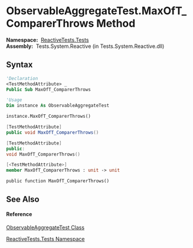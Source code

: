 # ObservableAggregateTest.MaxOfT\_ComparerThrows Method

**Namespace:**  [ReactiveTests.Tests](ReactiveTests.Tests\ReactiveTests.Tests.md)  
**Assembly:**  Tests.System.Reactive (in Tests.System.Reactive.dll)

## Syntax

```vb
'Declaration
<TestMethodAttribute> _
Public Sub MaxOfT_ComparerThrows
```

```vb
'Usage
Dim instance As ObservableAggregateTest

instance.MaxOfT_ComparerThrows()
```

```csharp
[TestMethodAttribute]
public void MaxOfT_ComparerThrows()
```

```c++
[TestMethodAttribute]
public:
void MaxOfT_ComparerThrows()
```

```fsharp
[<TestMethodAttribute>]
member MaxOfT_ComparerThrows : unit -> unit 
```

```jscript
public function MaxOfT_ComparerThrows()
```

## See Also

#### Reference

[ObservableAggregateTest Class](ObservableAggregateTest\ObservableAggregateTest.md)

[ReactiveTests.Tests Namespace](ReactiveTests.Tests\ReactiveTests.Tests.md)




